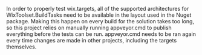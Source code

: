 In order to properly test wix.targets,
all of the supported architectures for WixToolset.BuildTasks need to be available in the layout used in the Nuget package.
Making this happen on every build for the solution takes too long,
so this project relies on manually running appveyor.cmd to publish everything before the tests can be run.
appveyor.cmd needs to be ran again every time changes are made in other projects, including the targets themselves.